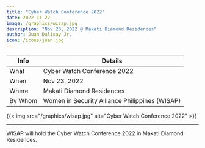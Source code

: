 ```yaml
---
title: "Cyber Watch Conference 2022"
date: 2022-11-22
image: /graphics/wisap.jpg
description: "Nov 23, 2022 @ Makati Diamond Residences"
author: Juan Dalisay Jr.
icon: /icons/juan.jpg
---
```



Info | Details 
--- | ---
What | Cyber Watch Conference 2022
When | Nov 23, 2022
Where | Makati Diamond Residences
By Whom | Women in Security Alliance Philippines (WISAP)

{{< img src="/graphics/wisap.jpg" alt="Cyber Watch Conference 2022" >}}

---

WISAP will hold the Cyber Watch Conference 2022 in Makati Diamond Residences.



